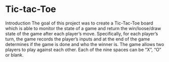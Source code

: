 # Tic-tac-Toe
Introduction
The goal of this project was to create a Tic-Tac-Toe board which is able to monitor the state of a game and return the win/loose/draw state of the game after each player’s move.
Specifically, for each player’s turn, the game records the player’s inputs and at the end of the game determines if the game is done and who the winner is.
The game allows two players to play against each other. Each of the nine spaces can be “X”, “O” or blank.

